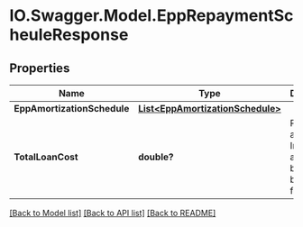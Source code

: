 # IO.Swagger.Model.EppRepaymentScheuleResponse
## Properties

Name | Type | Description | Notes
------------ | ------------- | ------------- | -------------
**EppAmortizationSchedule** | [**List&lt;EppAmortizationSchedule&gt;**](EppAmortizationSchedule.md) |  | [optional] 
**TotalLoanCost** | **double?** | Principal and total Interest amount to be paid by borrower for the loan. | [optional] 

[[Back to Model list]](../README.md#documentation-for-models) [[Back to API list]](../README.md#documentation-for-api-endpoints) [[Back to README]](../README.md)

